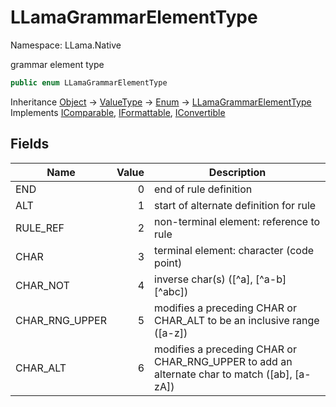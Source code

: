 # LLamaGrammarElementType

Namespace: LLama.Native

grammar element type

```csharp
public enum LLamaGrammarElementType
```

Inheritance [Object](https://docs.microsoft.com/en-us/dotnet/api/system.object) → [ValueType](https://docs.microsoft.com/en-us/dotnet/api/system.valuetype) → [Enum](https://docs.microsoft.com/en-us/dotnet/api/system.enum) → [LLamaGrammarElementType](./llama.native.llamagrammarelementtype.md)<br>
Implements [IComparable](https://docs.microsoft.com/en-us/dotnet/api/system.icomparable), [IFormattable](https://docs.microsoft.com/en-us/dotnet/api/system.iformattable), [IConvertible](https://docs.microsoft.com/en-us/dotnet/api/system.iconvertible)

## Fields

| Name | Value | Description |
| --- | --: | --- |
| END | 0 | end of rule definition |
| ALT | 1 | start of alternate definition for rule |
| RULE_REF | 2 | non-terminal element: reference to rule |
| CHAR | 3 | terminal element: character (code point) |
| CHAR_NOT | 4 | inverse char(s) ([^a], [^a-b] [^abc]) |
| CHAR_RNG_UPPER | 5 | modifies a preceding CHAR or CHAR_ALT to be an inclusive range ([a-z]) |
| CHAR_ALT | 6 | modifies a preceding CHAR or CHAR_RNG_UPPER to add an alternate char to match ([ab], [a-zA]) |
